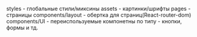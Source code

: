 styles - глобальные стили/миксины
assets - картинки/шрифты
pages - страницы 
components/layout - обертка для страниц(React-router-dom)
components/UI - переиспользуемые компонетны по типу - кнопки, формы и тд.

